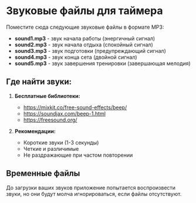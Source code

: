 # Звуковые файлы для таймера

Поместите сюда следующие звуковые файлы в формате MP3:

- **sound1.mp3** - звук начала работы (энергичный сигнал)
- **sound2.mp3** - звук начала отдыха (спокойный сигнал)
- **sound3.mp3** - звук подготовки (предупреждающий сигнал)
- **sound4.mp3** - звук конца сета (двойной сигнал)
- **sound5.mp3** - звук завершения тренировки (завершающая мелодия)

## Где найти звуки:

1. **Бесплатные библиотеки:**
   - https://mixkit.co/free-sound-effects/beep/
   - https://soundjax.com/beep-1.html
   - https://freesound.org/

2. **Рекомендации:**
   - Короткие звуки (1-3 секунды)
   - Четкие и различимые
   - Не раздражающие при частом повторении

## Временные файлы

До загрузки ваших звуков приложение попытается воспроизвести звуки, но они будут молча игнорироваться, если файлы отсутствуют.

